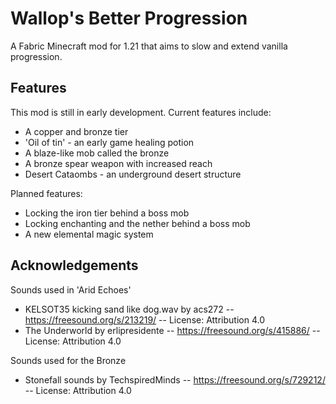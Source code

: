 
# Wallop's Better Progression

A Fabric Minecraft mod for 1.21 that aims to slow and extend vanilla progression.




## Features

This mod is still in early development. Current features include:
- A copper and bronze tier
- 'Oil of tin' - an early game healing potion
- A blaze-like mob called the bronze
- A bronze spear weapon with increased reach
- Desert Cataombs - an underground desert structure

Planned features:
- Locking the iron tier behind a boss mob
- Locking enchanting and the nether behind a boss mob
- A new elemental magic system


## Acknowledgements
Sounds used in 'Arid Echoes'
 - KELSOT35 kicking sand like dog.wav by acs272 -- https://freesound.org/s/213219/ -- License: Attribution 4.0
 - The Underworld by erlipresidente -- https://freesound.org/s/415886/ -- License: Attribution 4.0

Sounds used for the Bronze
 - Stonefall sounds by TechspiredMinds -- https://freesound.org/s/729212/ -- License: Attribution 4.0

